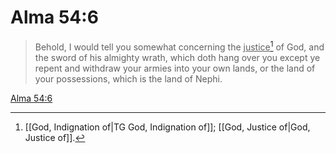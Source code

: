# Alma 54:6

> Behold, I would tell you somewhat concerning the <u>justice</u>[^a] of God, and the sword of his almighty wrath, which doth hang over you except ye repent and withdraw your armies into your own lands, or the land of your possessions, which is the land of Nephi.

[Alma 54:6](https://www.churchofjesuschrist.org/study/scriptures/bofm/alma/54?lang=eng&id=p6#p6)


[^a]: [[God, Indignation of|TG God, Indignation of]]; [[God, Justice of|God, Justice of]].  
